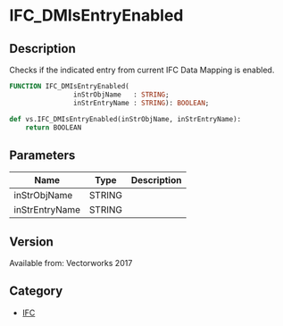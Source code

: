 # IFC_DMIsEntryEnabled

## Description
Checks if the indicated entry from current IFC Data Mapping is enabled.

```pascal
FUNCTION IFC_DMIsEntryEnabled(
				inStrObjName   : STRING;
				inStrEntryName : STRING): BOOLEAN;
```

```python
def vs.IFC_DMIsEntryEnabled(inStrObjName, inStrEntryName):
    return BOOLEAN
```

## Parameters
|Name|Type|Description|
|---|---|---|
|inStrObjName|STRING|   |
|inStrEntryName|STRING|   |

## Version
Available from: Vectorworks 2017

## Category
* [IFC](../Categories/IFC.md)
